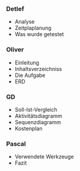 ### Detlef
- Analyse
- Zeitplaplanung
- Was wurde getestet

### Oliver
- Einleitung
- Inhaltsverzeichniss
- Die Aufgabe
- ERD

### GD
- Soll-Ist-Vergleich
- Aktivitätsdiagramm
- Sequenzdiagramm
- Kostenplan


### Pascal
- Verwendete Werkzeuge
- Fazit


